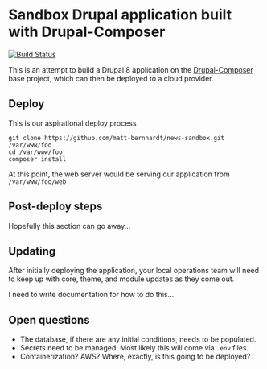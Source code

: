 # Sandbox Drupal application built with Drupal-Composer

[![Build Status](https://travis-ci.org/matt-bernhardt/news-sandbox.svg?branch=master)](https://travis-ci.org/matt-bernhardt/news-sandbox)

This is an attempt to build a Drupal 8 application on the [Drupal-Composer](https://github.com/drupal-composer/drupal-project)
base project, which can then be deployed to a cloud provider.

## Deploy

This is our aspirational deploy process

```
git clone https://github.com/matt-bernhardt/news-sandbox.git /var/www/foo
cd /var/www/foo
composer install
```

At this point, the web server would be serving our application from
`/var/www/foo/web`

## Post-deploy steps

Hopefully this section can go away...

## Updating

After initially deploying the application, your local operations team will
need to keep up with core, theme, and module updates as they come out.

I need to write documentation for how to do this...

## Open questions

- The database, if there are any initial conditions, needs to be populated.
- Secrets need to be managed. Most likely this will come via `.env` files.
- Containerization? AWS? Where, exactly, is this going to be deployed?
